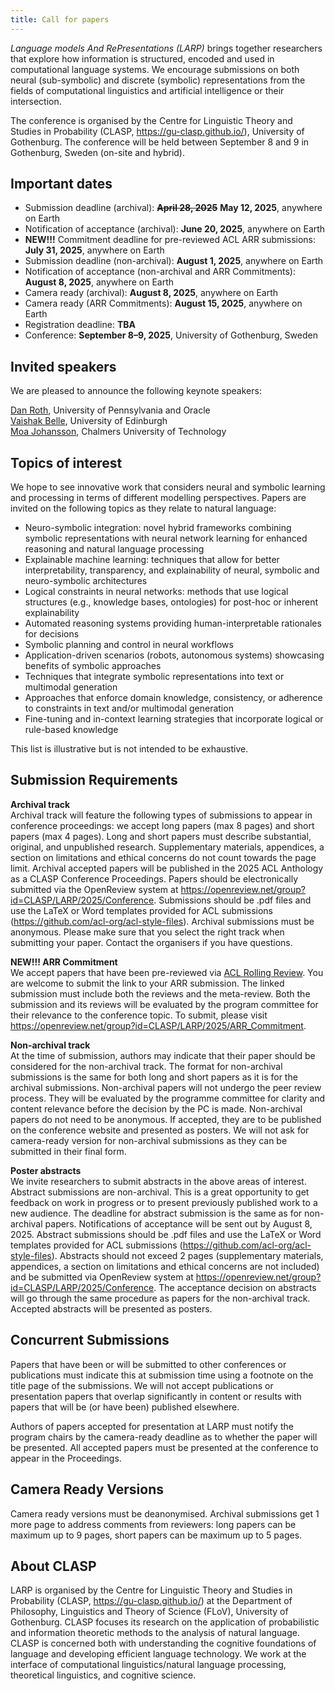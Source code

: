 ```yaml
---
title: Call for papers
---
```



*Language models And RePresentations (LARP)* brings together researchers that explore how information is structured, encoded and used in computational language systems. We encourage submissions on both neural (sub-symbolic) and discrete (symbolic) representations from the fields of computational linguistics and artificial intelligence or their intersection.

The conference is organised by the Centre for Linguistic Theory and Studies in Probability (CLASP, <https://gu-clasp.github.io/>), University of Gothenburg. The conference will be held between September 8 and 9 in Gothenburg, Sweden (on-site and hybrid).


Important dates
----
- Submission deadline (archival): **~~April 28, 2025~~** **May 12, 2025**, anywhere on Earth
- Notification of acceptance (archival): **June 20, 2025**, anywhere on Earth
- **NEW!!!** Commitment deadline for pre-reviewed ACL ARR submissions: **July 31, 2025**, anywhere on Earth
- Submission deadline (non-archival): **August 1, 2025**, anywhere on Earth
- Notification of acceptance (non-archival and ARR Commitments): **August 8, 2025**, anywhere on Earth
- Camera ready (archival): **August 8, 2025**, anywhere on Earth
- Camera ready (ARR Commitments): **August 15, 2025**, anywhere on Earth
- Registration deadline: **TBA**
- Conference: **September 8–9, 2025**, University of Gothenburg, Sweden


Invited speakers
----
We are pleased to announce the following keynote speakers:

[Dan Roth](https://www.cis.upenn.edu/~danroth/), University of Pennsylvania and Oracle  
[Vaishak Belle](https://www.vaishakbelle.org/about/), University of Edinburgh  
[Moa Johansson](https://www.cse.chalmers.se/~jomoa/), Chalmers University of Technology  


Topics of interest
----
We hope to see innovative work that considers neural and symbolic learning and processing in terms of different modelling perspectives. Papers are invited on the following topics as they relate to natural language: 

- Neuro-symbolic integration: novel hybrid frameworks combining symbolic representations with neural network learning for enhanced reasoning and natural language processing 
- Explainable machine learning: techniques that allow for better interpretability, transparency, and explainability of neural, symbolic and neuro-symbolic architectures  
- Logical constraints in neural networks: methods that use logical structures (e.g., knowledge bases, ontologies) for post-hoc or inherent explainability  
- Automated reasoning systems providing human-interpretable rationales for decisions  
- Symbolic planning and control in neural workflows    
- Application-driven scenarios (robots, autonomous systems) showcasing benefits of symbolic approaches  
- Techniques that integrate symbolic representations into text or multimodal generation  
- Approaches that enforce domain knowledge, consistency, or adherence to constraints in text and/or multimodal generation  
- Fine-tuning and in-context learning strategies that incorporate logical or rule-based knowledge  

This list is illustrative but is not intended to be exhaustive.

Submission Requirements
----

**Archival track**  
Archival track will feature the following types of submissions to appear in conference proceedings: we accept long papers (max 8 pages) and short papers (max 4 pages). Long and short papers must describe substantial, original, and unpublished research. Supplementary materials, appendices, a section on limitations and ethical concerns do not count towards the page limit. Archival accepted papers will be published in the 2025 ACL Anthology as a CLASP Conference Proceedings. Papers should be electronically submitted via the OpenReview system at <https://openreview.net/group?id=CLASP/LARP/2025/Conference>. Submissions should be .pdf files and use the LaTeX or Word templates provided for ACL submissions (<https://github.com/acl-org/acl-style-files>). Archival submissions must be anonymous. Please make sure that you select the right track when submitting your paper. Contact the organisers if you have questions.

**NEW!!! ARR Commitment**  
We accept papers that have been pre-reviewed via [ACL Rolling Review](https://aclrollingreview.org). You are welcome to submit the link to your ARR submission. The linked submission must include both the reviews and the meta-review. Both the submission and its reviews will be evaluated by the program committee for their relevance to the conference topic. To submit, please visit <https://openreview.net/group?id=CLASP/LARP/2025/ARR_Commitment>.

**Non-archival track**  
At the time of submission, authors may indicate that their paper should be considered for the non-archival track. The format for non-archival submissions is the same for both long and short papers as it is for the archival submissions. Non-archival papers will not undergo the peer review process. They will be evaluated by the programme committee for clarity and content relevance before the decision by the PC is made. Non-archival papers do not need to be anonymous. If accepted, they are to be published on the conference website and presented as posters. We will not ask for camera-ready version for non-archival submissions as they can be submitted in their final form.

**Poster abstracts**  
We invite researchers to submit abstracts in the above areas of interest. Abstract submissions are non-archival. This is a great opportunity to get feedback on work in progress or to present previously published work to a new audience. The deadline for abstract submission is the same as for non-archival papers. Notifications of acceptance will be sent out by August 8, 2025. Abstract submissions should be .pdf files and use the LaTeX or Word templates provided for ACL submissions (https://github.com/acl-org/acl-style-files). Abstracts should not exceed 2 pages (supplementary materials, appendices, a section on limitations and ethical concerns are not included) and be submitted via OpenReview system at <https://openreview.net/group?id=CLASP/LARP/2025/Conference>. The acceptance decision on abstracts will go through the same procedure as papers for the non-archival track. Accepted abstracts will be presented as posters.

Concurrent Submissions
----
Papers that have been or will be submitted to other conferences or publications must indicate this at submission time using a footnote on the title page of the submissions. We will not accept publications or presentation papers that overlap significantly in content or results with papers that will be (or have been) published elsewhere.

Authors of papers accepted for presentation at LARP must notify the program chairs by the camera-ready deadline as to whether the paper will be presented. All accepted papers must be presented at the conference to appear in the Proceedings.

Camera Ready Versions
----
Camera ready versions must be deanonymised. Archival submissions get 1 more page to address comments from reviewers: long papers can be maximum up to 9 pages, short papers can be maximum up to 5 pages.

About CLASP
----
LARP is organised by the Centre for Linguistic Theory and Studies in Probability (CLASP, <https://gu-clasp.github.io/>) at the Department of Philosophy, Linguistics and Theory of Science (FLoV), University of Gothenburg. CLASP focuses its research on the application of probabilistic and information theoretic methods to the analysis of natural language. CLASP is concerned both with understanding the cognitive foundations of language and developing efficient language technology. We work at the interface of computational linguistics/natural language processing, theoretical linguistics, and cognitive science.

